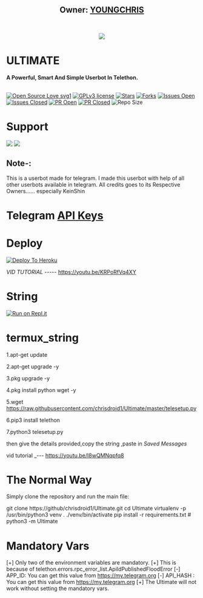 <h2 align="center"><b>Owner: <a href="https://t.me/youngchris112">YOUNGCHRIS</a></b></h2>
<br>
<p align="center"><a href="https://t.me/Ul_timate"><img src="https://telegra.ph/file/96cf032502cf3362690de.jpg"></a></p> 
</p>
<h1>ULTIMATE</h1>
<b>A Powerful, Smart And Simple Userbot In Telethon.</b>
<br>
<br>

[![Open Source Love svg1](https://badges.frapsoft.com/os/v1/open-source.png?v=103)]( https://github.com/chrisdroid1/Ultimate)
[![GPLv3 license](https://img.shields.io/badge/License-GPLv3-blue.svg?&style=flat-square)]( https://github.com/chrisdroid1/Ultimate#copyright--license)
[![Stars](https://img.shields.io/github/stars/chrisdroid1/Ultimate?&style=flat-square)]( https://github.com/chrisdroid1/Ultimate/stargazers)
[![Forks](https://img.shields.io/github/forks/chrisdroid1/Ultimate?&style=flat-square)]( https://github.com/chrisdroid1/Ultimate/network/members)
[![Issues Open](https://img.shields.io/github/issues/chrisdroid1/Ultimate?&style=flat-square)]( https://github.com/chrisdroid1/Ultimate/issues)
[![Issues Closed](https://img.shields.io/github/issues-closed/chrisdroid1/Ultimate?&style=flat-square)]( https://github.com/chrisdroid1/Ultimate/issues?q=is:closed)
[![PR Open](https://img.shields.io/github/issues-pr/chrisdroid1/Ultimate?&style=flat-square)]( https://github.com/chrisdroid1/Ultimate/pulls)
[![PR Closed](https://img.shields.io/github/issues-pr-closed/chrisdroid1/Ultimate?&style=flat-square)]( https://github.com/chrisdroid1/Ultimate/pulls?q=is:closed)
![Repo Size](https://img.shields.io/github/repo-size/chrisdroid1/Ultimate?style=flat-square)
<br>


# Support
<a href="https://t.me/Ult_imate"><img src="https://img.shields.io/badge/Join-Support%20Channel-red.svg?style=for-the-badge&logo=Telegram"></a>
<a href="https://t.me/Ultim_ate"><img src="https://img.shields.io/badge/Join-Support%20Group-blue.svg?style=for-the-badge&logo=Telegram"></a>


## Note-: 

This is a userbot made for telegram. I made this userbot with help of all other userbots available in telegram. All credits goes to its Respective Owners...... especially KeinShin 

# Telegram [API Keys](https://my.telegram.org/apps)

# Deploy

[![Deploy To Heroku](https://www.herokucdn.com/deploy/button.svg)](https://heroku.com/deploy?template=https://github.com/chrisdroid1/Ultimate)

*VID TUTORIAL* ----- https://youtu.be/KRPoRfVq4XY

# String



[![Run on Repl.it](https://repl.it/badge/github/chrisdroid1/Ultimate&theme=midnight-purple)](https://replit.com/@JakuJaka/Ultimate)

# termux_string

1.apt-get update

2.apt-get upgrade -y

3.pkg upgrade -y

4.pkg install python wget -y

5.wget https://raw.githubusercontent.com/chrisdroid1/Ultimate/master/telesetup.py

6.pip3 install telethon

7.python3 telesetup.py

then give the details provided,copy the string ,paste in *Saved Messages*

vid tutorial _--- https://youtu.be/I8wQMNqpfq8

# The Normal Way

Simply clone the repository and run the main file:

git clone https://github/chrisdroid1/Ultimate.git cd Ultimate virtualenv -p /usr/bin/python3 venv . ./venv/bin/activate pip install -r requirements.txt # <Create local_config.py with variables as given below> python3 -m Ultimate 

# Mandatory Vars

[+] Only two of the environment variables are mandatory. 
[+] This is because of telethon.errors.rpc_error_list.ApiIdPublishedFloodError [-] 
APP_ID: You can get this value from https://my.telegram.org [-] 
API_HASH : You can get this value from https://my.telegram.org [+] 
The Ultimate will not work without setting the mandatory vars.
